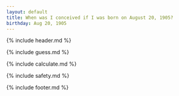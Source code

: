 ```yaml
---
layout: default
title: When was I conceived if I was born on August 20, 1905?
birthday: Aug 20, 1905
---
```


{% include header.md %}

{% include guess.md %}

{% include calculate.md %}

{% include safety.md %}

{% include footer.md %}



